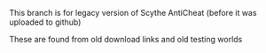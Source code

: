 This branch is for legacy version of Scythe AntiCheat (before it was uploaded to github)

These are found from old download links and old testing worlds 
